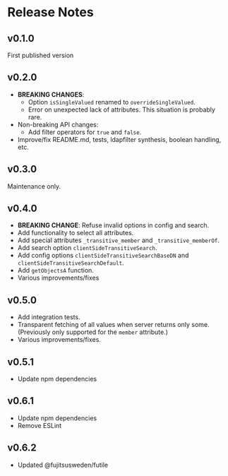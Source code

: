 # Release Notes

## v0.1.0

First published version

## v0.2.0

- **BREAKING CHANGES**:
  - Option `isSingleValued` renamed to `overrideSingleValued`.
  - Error on unexpected lack of attributes. This situation is probably rare.
- Non-breaking API changes:
  - Add filter operators for `true` and `false`.
- Improve/fix README.md, tests, ldapfilter synthesis, boolean handling, etc.

## v0.3.0

Maintenance only.

## v0.4.0

- **BREAKING CHANGE**: Refuse invalid options in config and search.
- Add functionality to select all attributes.
- Add special attributes `_transitive_member` and `_transitive_memberOf`.
- Add search option `clientSideTransitiveSearch`.
- Add config options `clientSideTransitiveSearchBaseDN` and `clientSideTransitiveSearchDefault`.
- Add `getObjectsA` function.
- Various improvements/fixes

## v0.5.0

- Add integration tests.
- Transparent fetching of all values when server returns only some. (Previously only supported for the `member` attribute.)
- Various improvements/fixes.

## v0.5.1

- Update npm dependencies

## v0.6.1

- Update npm dependencies
- Remove ESLint

## v0.6.2

- Updated @fujitsusweden/futile
